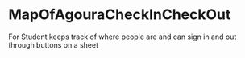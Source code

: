 # MapOfAgouraCheckInCheckOut
For Student keeps track of where people are and can sign in and out through buttons on a sheet
